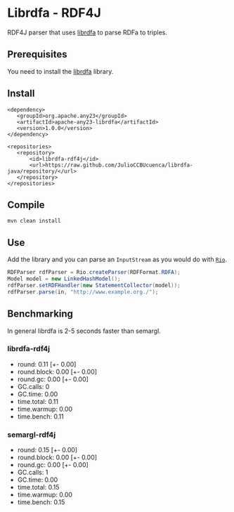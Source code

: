# Librdfa - RDF4J

RDF4J parser that uses [librdfa](https://github.com/rdfa/librdfa) to parse RDFa to triples.

## Prerequisites

You need to install the [librdfa](https://github.com/rdfa/librdfa) library.

## Install

``` mvn
<dependency>
   <groupId>org.apache.any23</groupId>
   <artifactId>apache-any23-librdfa</artifactId>
   <version>1.0.0</version>
</dependency>

<repositories>
   <repository>
       <id>librdfa-rdf4j</id>
       <url>https://raw.github.com/JulioCCBUcuenca/librdfa-java/repository/</url>
   </repository>
</repositories>
```

## Compile

`mvn clean install`

## Use

Add the library and you can parse an `InputStream` as you would do with [`Rio`](http://docs.rdf4j.org/javadoc/2.1/org/eclipse/rdf4j/rio/Rio.html).

``` java
RDFParser rdfParser = Rio.createParser(RDFFormat.RDFA);
Model model = new LinkedHashModel();
rdfParser.setRDFHandler(new StatementCollector(model));
rdfParser.parse(in, "http://www.example.org./");
```

## Benchmarking

In general librdfa is 2-5 seconds faster than semargl.  

### librdfa-rdf4j
- round: 0.11 [+- 0.00] 
- round.block: 0.00 [+- 0.00]
- round.gc: 0.00 [+- 0.00]
- GC.calls: 0
- GC.time: 0.00
- time.total: 0.11
- time.warmup: 0.00
- time.bench: 0.11

### semargl-rdf4j
- round: 0.15 [+- 0.00]
- round.block: 0.00 [+- 0.00]
- round.gc: 0.00 [+- 0.00]
- GC.calls: 1
- GC.time: 0.00
- time.total: 0.15
- time.warmup: 0.00
- time.bench: 0.15
